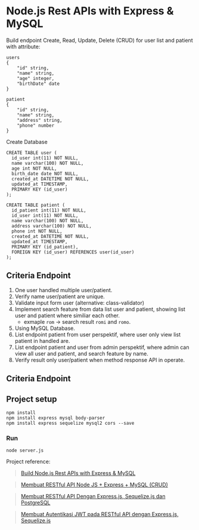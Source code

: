 # Node.js Rest APIs with Express & MySQL

Build endpoint Create, Read, Update, Delete (CRUD) for user list and patient with attribute:
```
users
{
    "id" string,
    "name" string,
    "age" integer,
    "birthDate" date
}

patient
{
    "id" string,
    "name" string,
    "address" string,
    "phone" number
}
```
Create Database
```
CREATE TABLE user (
  id_user int(11) NOT NULL,
  name varchar(100) NOT NULL,
  age int NOT NULL,
  birth_date date NOT NULL,
  created_at DATETIME NOT NULL,
  updated_at TIMESTAMP,
  PRIMARY KEY (id_user)
);

CREATE TABLE patient (
  id_patient int(11) NOT NULL,
  id_user int(11) NOT NULL,
  name varchar(100) NOT NULL,
  address varchar(100) NOT NULL,
  phone int NOT NULL,
  created_at DATETIME NOT NULL,
  updated_at TIMESTAMP,
  PRIMARY KEY (id_patient),
  FOREIGN KEY (id_user) REFERENCES user(id_user)
);
```
## Criteria Endpoint
1. One user handled multiple user/patient.
2. Verify name user/patient are unique.
3. Validate input form user (alternative: class-validator)
4. Implement search feature from data list user and patient, showing list user and   patient where similiar each other.
   - exmaple `rom` -> search result `romi` and `romo`.
5. Using MySQL Database.
6. List endpoint patient from user perspektif, where user only view list patient in handled are.
7. List endpoint patient and user from admin perspektif, where admin can view all user and patient, and search feature by name.
8. Verify result only user/patient when method response API in operate.

## Criteria Endpoint
## Project setup
```
npm install
npm install express mysql body-parser
npm install express sequelize mysql2 cors --save
```

### Run
```
node server.js
```

Project reference:
> [Build Node.js Rest APIs with Express & MySQL](https://www.bezkoder.com/node-js-rest-api-express-mysql/)

> [Membuat RESTful API Node JS + Express + MySQL (CRUD)](https://medium.com/chevalier-lab/membuat-restful-api-node-js-express-mysql-crud-c4a1512600b6)

> [Membuat RESTful API Dengan Express.js, Sequelize.js dan PostgreSQL](https://medium.com/@nico26deo/membuat-restful-api-dengan-express-js-sequelize-js-dan-postgresql-cb14d045cefd)

> [Membuat Autentikasi JWT pada RESTful API dengan Express.js, Sequelize.js](https://medium.com/@nico26deo/membuat-autentikasi-jwt-pada-restful-api-dengan-express-js-sequelize-js-da623653abdd)
